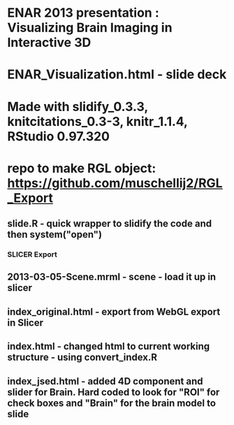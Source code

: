 # ENAR 2013 presentation : Visualizing Brain Imaging in Interactive 3D
# ENAR_Visualization.html - slide deck
# Made with slidify_0.3.3, knitcitations_0.3-3, knitr_1.1.4, RStudio 0.97.320
# repo to make RGL object: https://github.com/muschellij2/RGL_Export
## slide.R - quick wrapper to slidify the code and then system("open")

### SLICER Export
## 2013-03-05-Scene.mrml - scene - load it up in slicer
## index_original.html - export from WebGL export in Slicer
## index.html - changed html to current working structure - using convert_index.R
## index_jsed.html - added 4D component and slider for Brain.  Hard coded to look for "ROI" for check boxes and "Brain" for the brain model to slide